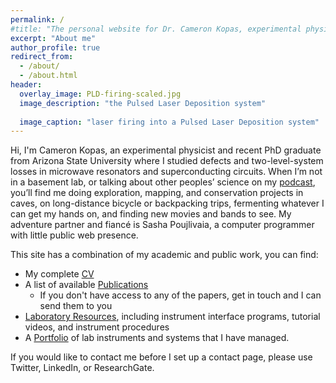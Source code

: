 ```yaml
---
permalink: /
#title: "The personal website for Dr. Cameron Kopas, experimental physicist"
excerpt: "About me"
author_profile: true
redirect_from: 
  - /about/
  - /about.html
header:
  overlay_image: PLD-firing-scaled.jpg
  image_description: "the Pulsed Laser Deposition system"
  
  image_caption: "laser firing into a Pulsed Laser Deposition system"
---
```

Hi, I'm Cameron Kopas, an experimental physicist and recent PhD graduate from Arizona State University where I studied defects and two-level-system losses in microwave resonators and superconducting circuits. When I’m not in a basement lab, or talking about other peoples’ science on my [podcast](https://www.laserpodcast.com/), you’ll find me doing exploration, mapping, and conservation projects in caves, on long-distance bicycle or backpacking trips, fermenting whatever I can get my hands on, and finding new movies and bands to see. My adventure partner and fiancé is Sasha Poujlivaia, a computer programmer with little public web presence.  

This site has a combination of my academic and public work, you can find: 
* My complete [CV](https://aliencam.github.io/cv/)
* A list of available [Publications](https://aliencam.github.io/publications/)
  * If you don't have access to any of the papers, get in touch and I can send them to you
* [Laboratory Resources](https://aliencam.github.io/resources/), including instrument interface programs, tutorial videos, and instrument procedures
* A [Portfolio](https://aliencam.github.io/portfolio/) of lab instruments and systems that I have managed. 

If you would like to contact me before I set up a contact page, please use Twitter, LinkedIn, or ResearchGate.

